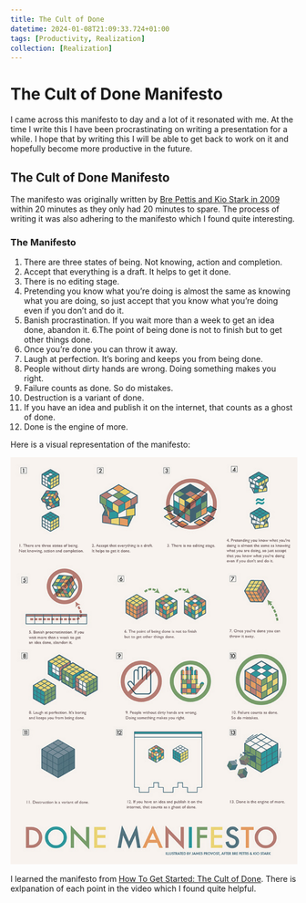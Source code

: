 ```yaml
---
title: The Cult of Done
datetime: 2024-01-08T21:09:33.724+01:00
tags: [Productivity, Realization]
collection: [Realization]
---
```

# The Cult of Done Manifesto
I came across this manifesto to day and a lot of it resonated with me. At the time I write this I have been procrastinating on writing a presentation for a while. I hope that by writing this I will be able to get back to work on it and hopefully become more productive in the future.

## The Cult of Done Manifesto
The manifesto was originally written by [Bre Pettis and Kio Stark in 2009](https://medium.com/@bre/the-cult-of-done-manifesto-724ca1c2ff13) within 20 minutes as they only had 20 minutes to spare. The process of writing it was also adhering to the manifesto which I found quite interesting.

### The Manifesto
1. There are three states of being. Not knowing, action and completion.
2. Accept that everything is a draft. It helps to get it done.
3. There is no editing stage.
4. Pretending you know what you’re doing is almost the same as knowing what you are doing, so just accept that you know what you’re doing even if you don’t and do it.
5. Banish procrastination. If you wait more than a week to get an idea done, abandon it.
6.The point of being done is not to finish but to get other things done.
7. Once you’re done you can throw it away.
8. Laugh at perfection. It’s boring and keeps you from being done.
9. People without dirty hands are wrong. Doing something makes you right.
10. Failure counts as done. So do mistakes.
11. Destruction is a variant of done.
12. If you have an idea and publish it on the internet, that counts as a ghost of done.
13. Done is the engine of more.

Here is a visual representation of the manifesto:

![The Cult of Done Manifesto](images/The_Cult_of_Done/Cult-of-the-Done-James-Provost.png)

I learned the manifesto from [How To Get Started: The Cult of Done](https://www.youtube.com/watch?v=bJQj1uKtnus). There is exlpanation of each point in the video which I found quite helpful.